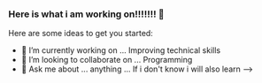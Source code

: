 ### Here is what i am working on!!!!!!! 👋

Here are some ideas to get you started:

- 🔭 I’m currently working on ... Improving technical skills
- 👯 I’m looking to collaborate on ... Programming
- 💬 Ask me about ... anything ... If i don't know i will also learn
-->
